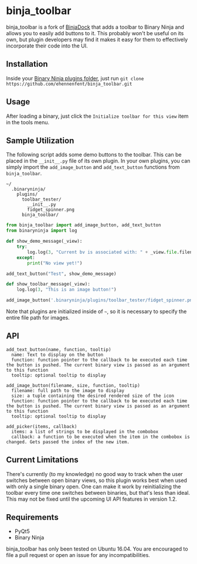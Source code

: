 
# binja_toolbar

binja_toolbar is a fork of [BinjaDock](https://github.com/NOPDev/BinjaDock) that adds a toolbar to Binary Ninja and allows you to easily add buttons to it. This probably won't be useful on its own, but plugin developers may find it makes it easy for them to effectively incorporate their code into the UI.

## Installation
Inside your [Binary Ninja plugins folder](https://github.com/Vector35/binaryninja-api/tree/master/python/examples#loading-plugins), just run `git clone https://github.com/ehennenfent/binja_toolbar.git`

## Usage
After loading a binary, just click the `Initialize toolbar for this view` item in the tools menu.

## Sample Utilization
The following script adds some demo buttons to the toolbar. This can be placed in the `__init__.py` file of its own plugin. In your own plugins, you can simply import the `add_image_button` and `add_text_button` functions from `binja_toolbar`.
```
~/
  .binaryninja/
    plugins/
      toolbar_tester/
        __init__.py
        fidget_spinner.png
      binja_toolbar/
```

```python
from binja_toolbar import add_image_button, add_text_button
from binaryninja import log

def show_demo_message(_view):
    try:
        log.log(3, "Current bv is associated with: " + _view.file.filename)
    except:
        print("No view yet!")

add_text_button("Test", show_demo_message)

def show_toolbar_message(_view):
    log.log(3, "This is an image button!")

add_image_button('.binaryninja/plugins/toolbar_tester/fidget_spinner.png', (24,24), show_toolbar_message, tooltip="Just a demo button")
```

Note that plugins are initialized inside of `~`, so it is necessary to specify the entire file path for images.

## API
```
add_text_button(name, function, tooltip)
  name: Text to display on the button
  function: function pointer to the callback to be executed each time the button is pushed. The current binary view is passed as an argument to this function
  tooltip: optional tooltip to display

add_image_button(filename, size, function, tooltip)
  filename: full path to the image to display
  size: a tuple containing the desired rendered size of the icon
  function: function pointer to the callback to be executed each time the button is pushed. The current binary view is passed as an argument to this function
  tooltip: optional tooltip to display

add_picker(items, callback)
  items: a list of strings to be displayed in the combobox
  callback: a function to be executed when the item in the combobox is changed. Gets passed the index of the new item.
```

## Current Limitations
There's currently (to my knowledge) no good way to track when the user switches between open binary views, so this plugin works best when used with only a single binary open. One can make it work by reinitializing the toolbar every time one switches between binaries, but that's less than ideal. This may not be fixed until the upcoming UI API features in version 1.2.

## Requirements
* PyQt5
* Binary Ninja

binja_toolbar has only been tested on Ubuntu 16.04. You are encouraged to file a pull request or open an issue for any incompatibilities.
